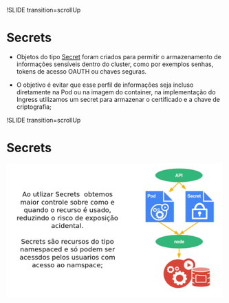 !SLIDE transition=scrollUp

# Secrets

- Objetos do tipo [Secret](https://kubernetes.io/docs/concepts/configuration/secret/) foram criados para permitir o armazenamento de informações sensíveis dentro do cluster, como por exemplos senhas, tokens de acesso OAUTH ou chaves seguras.  

- O objetivo é evitar que esse perfil de informações seja incluso diretamente na Pod ou na imagem do container, na implementação do Ingress utilizamos um secret para armazenar o certificado e a chave de criptografia;

!SLIDE transition=scrollUp

# Secrets

![kubernetes](images/secret-slide.png)
